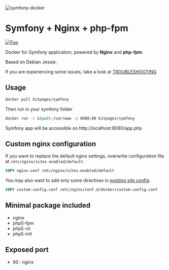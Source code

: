 ![symfony-docker](http://i.imgur.com/vc5ZVqL.png?2)

# Symfony + Nginx + php-fpm
[![Foo](https://badge.imagelayers.io/kitpages/symfony:latest.svg)](https://imagelayers.io/?images=kitpages/symfony:latest)

Docker for Symfony application, powered by **Nginx** and **php-fpm**.

Based on Debian Jessie.

If you are experiencing some issues, take a look at [TROUBLESHOOTING](TROUBLESHOOTING.md)

## Usage

```bash
docker pull kitpages/symfony
```

Then run in your symfony folder

```bash
docker run -v $(pwd):/var/www -p 8080:80 kitpages/symfony
```

Symfony app will be accessible on http://localhost:8080/app.php

## Custom nginx configuration

If you want to replace the default nginx settings, overwrite configuration file at `/etc/nginx/sites-enabled/default`. 

```dockerfile
COPY nginx.conf /etc/nginx/sites-enabled/default
```

You may also want to add only some directives in [existing site config](config/vhost.conf#L5).

```dockerfile
COPY custom-config.conf /etc/nginx/conf.d/docker/custom-config.conf 
```

## Minimal package included

* nginx
* php5-fpm
* php5-cli
* php5-intl

## Exposed port
* 80 : nginx
